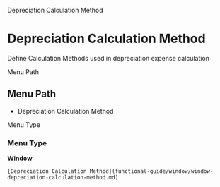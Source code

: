
Depreciation Calculation Method
# Depreciation Calculation Method


Define Calculation Methods used in depreciation expense calculation

Menu Path
## Menu Path



- Depreciation Calculation Method

Menu Type
### Menu Type

**Window**


```
[Depreciation Calculation Method](functional-guide/window/window-depreciation-calculation-method.md)
```